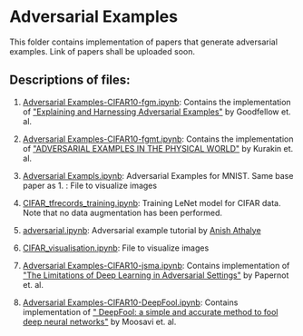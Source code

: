 # Adversarial Examples
This folder contains implementation of papers that generate adversarial examples. Link of papers shall be uploaded soon. 

## Descriptions of files:

1. [Adversarial Examples-CIFAR10-fgm.ipynb](https://github.com/siddhanthp27/adversarial_examples/blob/master/Adversarial%20Examples-CIFAR10-fgm.ipynb): Contains the implementation of ["Explaining and Harnessing Adversarial Examples"](https://arxiv.org/abs/1412.6572) by Goodfellow et. al. 

2. [Adversarial Examples-CIFAR10-fgmt.ipynb](https://github.com/siddhanthp27/adversarial_examples/blob/master/Adversarial%20Examples-CIFAR10-fgmt.ipynb): Contains the implementation of ["ADVERSARIAL EXAMPLES IN THE PHYSICAL WORLD"](https://arxiv.org/pdf/1607.02533.pdf) by Kurakin et. al.

3. [Adversarial Exampls.ipynb](https://github.com/siddhanthp27/adversarial_examples/blob/master/Adversarial%20Exampls.ipynb): Adversarial Examples for MNIST. Same base paper as 1. : File to visualize images 

4. [CIFAR_tfrecords_training.ipynb](https://github.com/siddhanthp27/adversarial_examples/blob/master/CIFAR_tfrecords_training.ipynb): Training LeNet model for CIFAR data. Note that no data augmentation has been performed. 

5. [adversarial.ipynb](https://github.com/siddhanthp27/adversarial_examples/blob/master/adversarial.ipynb): Adversarial example tutorial by [Anish Athalye](https://github.com/anishathalye/)

6. [CIFAR_visualisation.ipynb](https://github.com/siddhanthp27/adversarial_examples/blob/master/CIFAR_visualisation.ipynb): File to visualize images 

7. [Adversarial Examples-CIFAR10-jsma.ipynb](https://github.com/siddhanthp27/adversarial_examples/blob/master/Adversarial%20Examples-CIFAR10-jsma.ipynb): Contains implementation of ["The Limitations of Deep Learning in Adversarial Settings"](https://arxiv.org/abs/1511.07528) by Papernot et. al.

8. [Adversarial Examples-CIFAR10-DeepFool.ipynb](https://github.com/siddhanthp27/adversarial_examples/blob/master/Adversarial%20Examples-CIFAR10-DeepFool.ipynb): Contains implementation of ["
DeepFool: a simple and accurate method to fool deep neural networks"](https://arxiv.org/abs/1511.04599) by Moosavi et. al.
